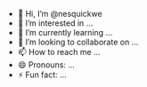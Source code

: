 - 👋 Hi, I’m @nesquickwe
- 👀 I’m interested in ...
- 🌱 I’m currently learning ...
- 💞️ I’m looking to collaborate on ...
- 📫 How to reach me ...
- 😄 Pronouns: ...
- ⚡ Fun fact: ...

<!---
nesquickwe/nesquickwe is a ✨ special ✨ repository because its `README.md` (this file) appears on your GitHub profile.
You can click the Preview link to take a look at your changes.
--->

